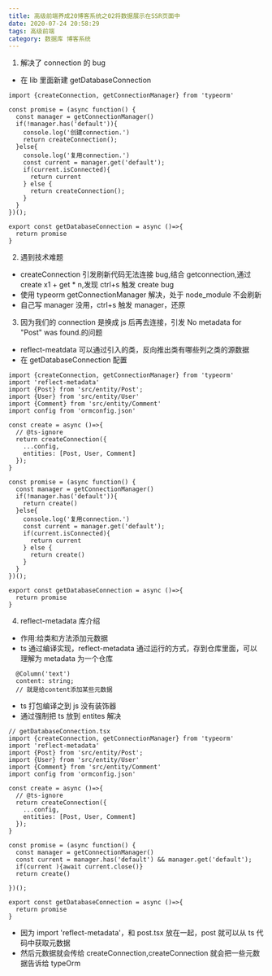 ```yaml
---
title: 高级前端养成20博客系统之02将数据展示在SSR页面中
date: 2020-07-24 20:58:29
tags: 高级前端
category: 数据库 博客系统
---
```


1. 解决了 connection 的 bug

- 在 lib 里面新建 getDatabaseConnection

```
import {createConnection, getConnectionManager} from 'typeorm'

const promise = (async function() {
  const manager = getConnectionManager()
  if(!manager.has('default')){
    console.log('创建connection.')
    return createConnection();
  }else{
    console.log('复用connection.')
    const current = manager.get('default');
    if(current.isConnected){
      return current
    } else {
      return createConnection();
    }
  }
})();

export const getDatabaseConnection = async ()=>{
  return promise
}
```

2. 遇到技术难题

- createConnection 引发刷新代码无法连接 bug,结合 getconnection,通过 create x1 + get \* n,发现 ctrl+s 触发 create bug
- 使用 typeorm getConnectionManager 解决，处于 node_module 不会刷新
- 自己写 manager 没用，ctrl+s 触发 manager，还原

3. 因为我们的 connection 是换成 js 后再去连接，引发 No metadata for "Post" was found.的问题

- reflect-meatdata 可以通过引入的类，反向推出类有哪些列之类的源数据
- 在 getDatabaseConnection 配置

```
import {createConnection, getConnectionManager} from 'typeorm'
import 'reflect-metadata'
import {Post} from 'src/entity/Post';
import {User} from 'src/entity/User'
import {Comment} from 'src/entity/Comment'
import config from 'ormconfig.json'

const create = async ()=>{
  // @ts-ignore
  return createConnection({
    ...config,
    entities: [Post, User, Comment]
  });
}

const promise = (async function() {
  const manager = getConnectionManager()
  if(!manager.has('default')){
    return create()
  }else{
    console.log('复用connection.')
    const current = manager.get('default');
    if(current.isConnected){
      return current
    } else {
      return create()
    }
  }
})();

export const getDatabaseConnection = async ()=>{
  return promise
}

```

4. reflect-metadata 库介绍

- 作用:给类和方法添加元数据
- ts 通过编译实现，reflect-metadata 通过运行的方式，存到仓库里面，可以理解为 metadata 为一个仓库

```
  @Column('text')
  content: string;
  // 就是给content添加某些元数据
```

- ts 打包编译之到 js 没有装饰器
- 通过强制把 ts 放到 entites 解决

```
// getDatabaseConnection.tsx
import {createConnection, getConnectionManager} from 'typeorm'
import 'reflect-metadata'
import {Post} from 'src/entity/Post';
import {User} from 'src/entity/User'
import {Comment} from 'src/entity/Comment'
import config from 'ormconfig.json'

const create = async ()=>{
  // @ts-ignore
  return createConnection({
    ...config,
    entities: [Post, User, Comment]
  });
}

const promise = (async function() {
  const manager = getConnectionManager()
  const current = manager.has('default') && manager.get('default');
  if(current ){await current.close()}
  return create()

})();

export const getDatabaseConnection = async ()=>{
  return promise
}
```

- 因为 import 'reflect-metadata'，和 post.tsx 放在一起，post 就可以从 ts 代码中获取元数据
- 然后元数据就会传给 createConnection,createConnection 就会把一些元数据告诉给 typeOrm
